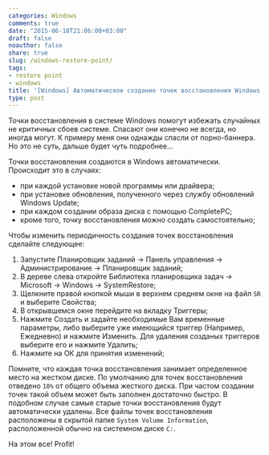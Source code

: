 ```yaml
---
categories: Windows
comments: true
date: "2015-06-18T21:06:00+03:00"
draft: false
noauthor: false
share: true
slug: /windows-restore-point/
tags:
- restore point
- windows
title: '[Windows] Автоматическое создание точек восстановления Windows'
type: post
---
```



Точки восстановления в системе Windows помогут избежать случайных не критичных сбоев системе. Спасают они конечно не всегда, но иногда могут. К примеру меня они однажды спасли от порно-баннера. Но это не суть, дальше будет чуть подробнее...

Точки восстановления создаются в Windows автоматически. Происходит это в случаях:
-   при каждой установке новой программы или драйвера;
-   при установке обновления, полученного через службу обновлений Windows Update;
-   при каждом создании образа диска с помощью CompletePC;
-   кроме того, точку восстановления можно создать самостоятельно;

Чтобы изменить периодичность создания точек восстановления сделайте следующее:

1.  Запустите Планировщик заданий -> Панель управления -> Администрирование -> Планировщик заданий;
2.  В дереве слева откройте Библиотека планировщика задач -> Microsoft -> Windows -> SystemRestore;
3.  Щелкните правой кнопкой мыши в верхнем среднем окне на файл `SR` и выберите Свойства;
4.  В открывшемся окне перейдите на вкладку Триггеры;
5.  Нажмите Создать и задайте необходимые Вам временные параметры, либо выберите уже имеющийся триггер (Например, Ежедневно) и нажмите Изменить. Для удаления созданых триггеров выберите его и нажмите Удалить;
6.  Нажмите на ОК для принятия изменений;

Помните, что каждая точка восстановления занимает определенное место на жестком диске. По умолчанию для точек восстановления отведено `10%` от общего объема жесткого диска. При частом создании точек такой объем может быть заполнен достаточно быстро. В подобном случае самые старые точки восстановления будут автоматически удалены. Все файлы точек восстановления расположены в скрытой папке `System Volume Information`, расположенной обычно на системном диске `С:`.

На этом все! Profit!
